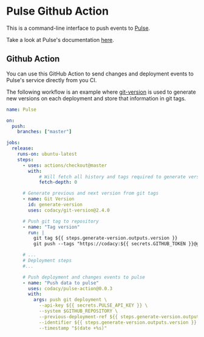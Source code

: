 # Pulse Github Action

This is a command-line interface to push events to [Pulse](https://pulse.codacy.com).

Take a look at Pulse's documentation [here](https://docs.pulse.codacy.com).

## Github Action

You can use this GitHub Action to send changes and deployment events to Pulse's service
directly from you CI.

The following workflow is an example where [git-version](https://github.com/codacy/git-version) is used to
generate new versions on each deployment and store that information in git tags.

```yaml
name: Pulse

on:
  push:
    branches: ["master"]

jobs:
  release:
    runs-on: ubuntu-latest
    steps:
      - uses: actions/checkout@master
        with:
            # Will fetch all history and tags required to generate version
            fetch-depth: 0

      # Generate previous and next version from git tags
      - name: Git Version
        id: generate-version
        uses: codacy/git-version@2.4.0

      # Push git tag to repository
      - name: "Tag version"
        run: |
          git tag ${{ steps.generate-version.outputs.version }}
          git push --tags "https://codacy:${{ secrets.GITHUB_TOKEN }}@github.com/codacy/pulse-event-cli"

      # ...
      # Deployment steps
      #...

      # Push deployment and changes events to pulse
      - name: "Push data to pulse"
        uses: codacy/pulse-action@0.0.3
        with:
          args: push git deployment \
            --api-key ${{ secrets.PULSE_API_KEY }} \
            --system $GITHUB_REPOSITORY \
            --previous-deployment-ref ${{ steps.generate-version.outputs.previous-version }} \
            --identifier ${{ steps.generate-version.outputs.version }} \
            --timestamp "$(date +%s)"
```
